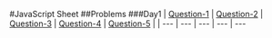 #JavaScript Sheet
##Problems
###Day1
| [Question-1](Day1/answer1.js) | [Question-2](Day1/answer2.js) | [Question-3](Day1/answer3.js) | [Question-4](Day1/answer4.js) | [Question-5](Day1/answer5.js) |
| --- | --- | --- | --- | ---
